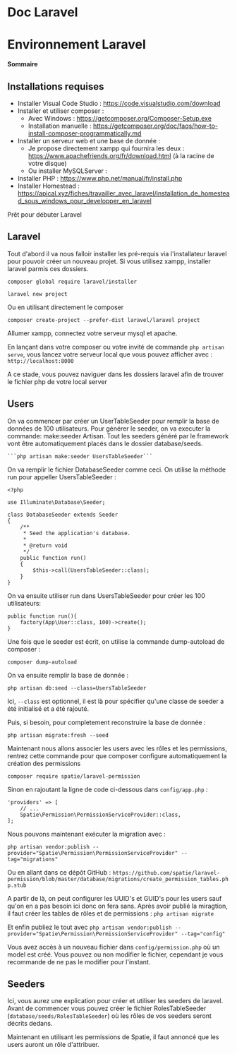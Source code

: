 # Doc Laravel


# **Environnement Laravel**

**Sommaire**

## Installations requises

* Installer Visual Code Studio : https://code.visualstudio.com/download
* Installer et utiliser composer :
    * Avec Windows : https://getcomposer.org/Composer-Setup.exe
    * Installation manuelle : https://getcomposer.org/doc/faqs/how-to-install-composer-programmatically.md
* Installer un serveur web et une base de donnée :
    * Je propose directement xampp qui fournira les deux : https://www.apachefriends.org/fr/download.html (à la racine de votre disque)
    * Ou installer MySQLServer : 
* Installer PHP : https://www.php.net/manual/fr/install.php
* Installer Homestead : https://apical.xyz/fiches/travailler_avec_laravel/installation_de_homestead_sous_windows_pour_developper_en_laravel

Prêt pour débuter Laravel

## Laravel

Tout d'abord il va nous falloir installer les pré-requis via l'installateur laravel pour pouvoir créer un nouveau projet.
Si vous utilisez xampp, installer laravel parmis ces dossiers.

```composer global require laravel/installer```

```laravel new project```

Ou en utilisant directement le composer

```composer create-project --prefer-dist laravel/laravel project```

Allumer xampp, connectez votre serveur mysql et apache. 

En lançant dans votre composer ou votre invité de commande ```php artisan serve```, vous lancez votre serveur local que vous pouvez afficher avec : `http://localhost:8000`

A ce stade, vous pouvez naviguer dans les dossiers laravel afin de trouver le fichier php de votre local server


## Users

On va commencer par créer un UserTableSeeder pour remplir la base de données de 100 utilisateurs.
Pour générer le seeder, on va executer la commande: make:seeder Artisan.
Tout les seeders généré par le framework vont être automatiquement placés  dans le dossier database/seeds.
    
    ```php artisan make:seeder UsersTableSeeder```
    
On va remplir le fichier DatabaseSeeder comme ceci. On utilise la méthode run pour appeller UsersTableSeeder :

```
<?php

use Illuminate\Database\Seeder;

class DatabaseSeeder extends Seeder
{
    /**
     * Seed the application's database.
     *
     * @return void
     */
    public function run()
    {
        $this->call(UsersTableSeeder::class);
    }
}
```

On va ensuite utiliser run dans UsersTableSeeder pour créer les 100 utilisateurs:
```
public function run(){
    factory(App\User::class, 100)->create();
}
```

Une fois que le seeder est écrit, on utilise la commande dump-autoload de composer :
```
composer dump-autoload
```

On va ensuite remplir la base de donnée :
```
php artisan db:seed --class=UsersTableSeeder
```

Ici, `--class` est optionnel, il est là pour spécifier qu'une classe de seeder a été initialisé et a été rajouté.

Puis, si besoin, pour completement reconstruire la base de donnée :
```
php artisan migrate:fresh --seed
```

Maintenant nous allons associer les users avec les rôles et les permissions, rentrez cette commande pour que composer configure automatiquement la création des permissions
```
composer require spatie/laravel-permission
```

Sinon en rajoutant la ligne de code ci-dessous dans `config/app.php` :
```
'providers' => [
    // ...
    Spatie\Permission\PermissionServiceProvider::class,
];
```

Nous pouvons maintenant exécuter la migration avec : 
```
php artisan vendor:publish --provider="Spatie\Permission\PermissionServiceProvider" --tag="migrations"
```

Ou en allant dans ce dépôt GitHub : `https://github.com/spatie/laravel-permission/blob/master/database/migrations/create_permission_tables.php.stub`

A partir de là, on peut configurer les UUID's et GUID's pour les users sauf qu'on en a pas besoin ici donc on fera sans. Après avoir publié la miragtion, il faut créer les tables de rôles et de permissions :
```php artisan migrate```

Et enfin publiez le tout avec ```php artisan vendor:publish --provider="Spatie\Permission\PermissionServiceProvider" --tag="config"```

Vous avez accès à un nouveau fichier dans `config/permission.php` où un model est créé. Vous pouvez ou non modifier le fichier, cependant je vous recommande de ne pas le modifier pour l'instant.

## Seeders

Ici, vous aurez une explication pour créer et utiliser les seeders de laravel.
Avant de commencer vous pouvez créer le fichier RolesTableSeeder (`database/seeds/RolesTableSeeder`) où les rôles de vos seeders seront décrits dedans.

Maintenant en utilisant les permissions de Spatie, il faut annoncé que les users auront un rôle d'attribuer.
